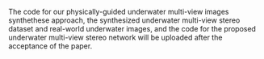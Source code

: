 The code for our physically-guided underwater multi-view images synthethese approach, the synthesized underwater multi-view stereo dataset and real-world underwater images, and the code for the proposed underwater multi-view stereo network will be uploaded after the acceptance of the paper.
